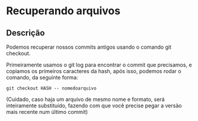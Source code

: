 # Recuperando arquivos

## Descrição

Podemos recuperar nossos commits antigos usando o comando git checkout.

Primeiramente usamos o git log para encontrar o commit que precisamos, e copiamos os primeiros caracteres da hash, após isso, podemos rodar o comando, da seguinte forma:

`git checkout HASH -- nomedoarquivo`

(Cuidado, caso haja um arquivo de mesmo nome e formato, será inteiramente substituído, fazendo com que você precise pegar a versão mais recente num último commit)
